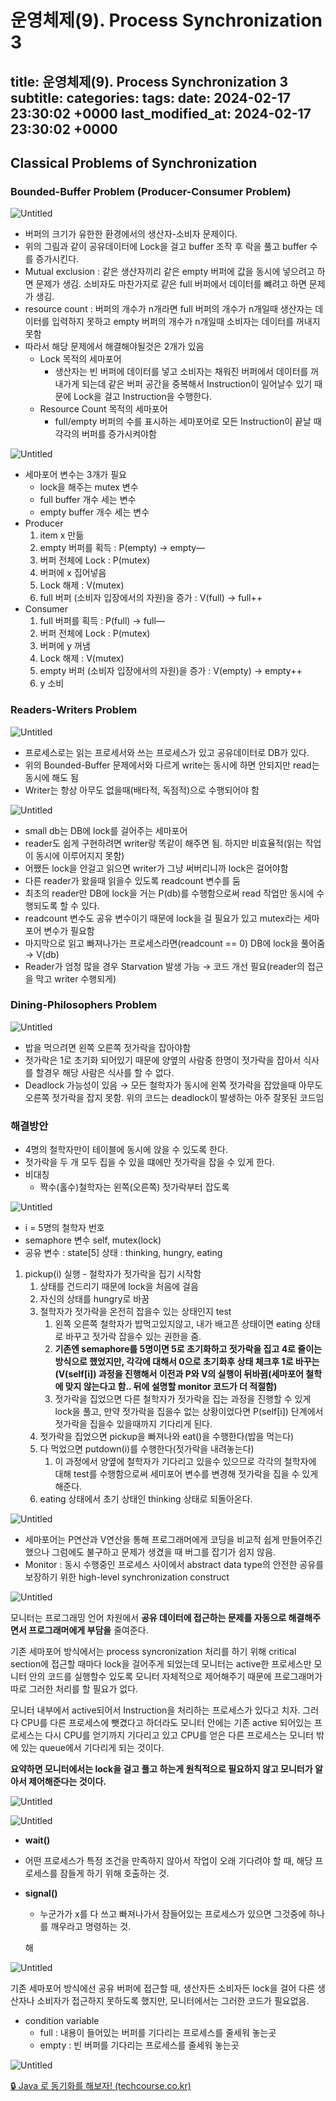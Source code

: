 # 운영체제(9). Process Synchronization 3
title: 운영체제(9). Process Synchronization 3
subtitle: 
categories: 
tags: 
date: 2024-02-17 23:30:02 +0000
last_modified_at: 2024-02-17 23:30:02 +0000
---

## Classical Problems of Synchronization

### Bounded-Buffer Problem (Producer-Consumer Problem)

![Untitled](%E1%84%8B%E1%85%AE%E1%86%AB%E1%84%8B%E1%85%A7%E1%86%BC%E1%84%8E%E1%85%A6%E1%84%8C%E1%85%A6(9)%20Process%20Synchronization%203%203cd9cfdc15d74c9ba3049a26d80841ed/Untitled.png)

- 버퍼의 크기가 유한한 환경에서의 생산자-소비자 문제이다.
- 위의 그림과 같이 공유데이터에 Lock을 걸고 buffer 조작 후 락을 풀고 buffer 수를 증가시킨다.
- Mutual exclusion :  같은 생산자끼리 같은 empty 버퍼에 값을 동시에 넣으려고 하면 문제가 생김. 소비자도 마찬가지로 같은 full 버퍼에서 데이터를 뺴려고 하면 문제가 생김.
- resource count : 버퍼의 개수가 n개라면 full 버퍼의 개수가 n개일때 생산자는 데이터를 입력하지 못하고 empty 버퍼의 개수가 n개일때 소비자는 데이터를 꺼내지 못함
- 따라서 해당 문제에서 해결해야될것은 2개가 있음
    - Lock 목적의 세마포어
        - 생산자는 빈 버퍼에 데이터를 넣고 소비자는 채워진 버퍼에서 데이터를 꺼내가게 되는데 같은 버퍼 공간을 중복해서 Instruction이 일어날수 있기 때문에 Lock을 걸고 Instruction을 수행한다.
    - Resource Count 목적의 세마포어
        - full/empty 버퍼의 수를 표시하는 세마포어로 모든 Instruction이 끝날 때 각각의 버퍼를 증가시켜야함
        

![Untitled](%E1%84%8B%E1%85%AE%E1%86%AB%E1%84%8B%E1%85%A7%E1%86%BC%E1%84%8E%E1%85%A6%E1%84%8C%E1%85%A6(9)%20Process%20Synchronization%203%203cd9cfdc15d74c9ba3049a26d80841ed/Untitled%201.png)

- 세마포어 변수는 3개가 필요
    - lock을 해주는 mutex 변수
    - full buffer 개수 세는 변수
    - empty buffer 개수 세는 변수
- Producer
    1. item x 만듦
    2. empty 버퍼를 획득 : P(empty) → empty—
    3. 버퍼 전체에 Lock : P(mutex)
    4. 버퍼에 x 집어넣음
    5. Lock 해제 : V(mutex)
    6. full 버퍼 (소비자 입장에서의 자원)을 증가 : V(full) → full++
- Consumer
    1. full 버퍼를 획득 : P(full) → full—
    2. 버퍼 전체에 Lock : P(mutex)
    3. 버퍼에 y 꺼냄
    4. Lock 해제 : V(mutex)
    5. empty 버퍼 (소비자 입장에서의 자원)을 증가 : V(empty) → empty++
    6. y 소비

### Readers-Writers Problem

![Untitled](%E1%84%8B%E1%85%AE%E1%86%AB%E1%84%8B%E1%85%A7%E1%86%BC%E1%84%8E%E1%85%A6%E1%84%8C%E1%85%A6(9)%20Process%20Synchronization%203%203cd9cfdc15d74c9ba3049a26d80841ed/Untitled%202.png)

- 프로세스로는 읽는 프로세서와 쓰는 프로세스가 있고 공유데이터로 DB가 있다.
- 위의 Bounded-Buffer 문제에서와 다르게 write는 동시에 하면 안되지만 read는 동시에 해도 됨
- Writer는 항상 아무도 없을때(배타적, 독점적)으로 수행되어야 함

![Untitled](%E1%84%8B%E1%85%AE%E1%86%AB%E1%84%8B%E1%85%A7%E1%86%BC%E1%84%8E%E1%85%A6%E1%84%8C%E1%85%A6(9)%20Process%20Synchronization%203%203cd9cfdc15d74c9ba3049a26d80841ed/Untitled%203.png)

- small db는 DB에 lock를 걸어주는 세마포어
- reader도 쉽게 구현하려면 writer랑 똑같이 해주면 됨. 하지만 비효율적(읽는 작업이 동시에 이루어지지 못함)
- 어쨌든 lock을 안걸고 읽으면 writer가 그냥 써버리니까 lock은 걸어야함
- 다른 reader가 왔을때 읽을수 있도록 readcount 변수를 둠
- 최초의 reader만 DB에 lock을 거는 P(db)를 수행함으로써 read 작업만 동시에 수행되도록 할 수 있다.
- readcount 변수도 공유 변수이기 때문에 lock을 걸 필요가 있고 mutex라는 세마포어 변수가 필요함
- 마지막으로 읽고 빠져나가는 프로세스라면(readcount == 0) DB에 lock을 풀어줌 → V(db)
- Reader가 엄청 많을 경우 Starvation 발생 가능 → 코드 개선 필요(reader의 접근을 막고 writer 수행되게)

### Dining-Philosophers Problem

![Untitled](%E1%84%8B%E1%85%AE%E1%86%AB%E1%84%8B%E1%85%A7%E1%86%BC%E1%84%8E%E1%85%A6%E1%84%8C%E1%85%A6(9)%20Process%20Synchronization%203%203cd9cfdc15d74c9ba3049a26d80841ed/Untitled%204.png)

- 밥을 먹으려면 왼쪽 오른쪽 젓가락을 잡아야함
- 젓가락은 1로 초기화 되어있기 때문에 양옆의 사람중 한명이 젓가락을 잡아서 식사를 할경우 해당 사람은 식사를 할 수 없다.
- Deadlock 가능성이 있음 → 모든 철학자가 동시에 왼쪽 젓가락을 잡았을때 아무도 오른쪽 젓가락을 잡지 못함. 위의 코드는 deadlock이 발생하는 아주 잘못된 코드임

### 해결방안

- 4명의 철학자만이 테이블에 동시에 앉을 수 있도록 한다.
- 젓가락을 두 개 모두 집을 수 있을 떄에만 젓가락을 잡을 수 있게 한다.
- 비대칭
    - 짝수(홀수)철학자는 왼쪽(오른쪽) 젓가락부터 잡도록

![Untitled](%E1%84%8B%E1%85%AE%E1%86%AB%E1%84%8B%E1%85%A7%E1%86%BC%E1%84%8E%E1%85%A6%E1%84%8C%E1%85%A6(9)%20Process%20Synchronization%203%203cd9cfdc15d74c9ba3049a26d80841ed/Untitled%205.png)

- i = 5명의 철학자 번호
- semaphore 변수 self, mutex(lock)
- 공유 변수 : state[5] 상태 : thinking, hungry, eating

1. pickup(i) 실행 - 철학자가 젓가락을 집기 시작함
    1. 상태를 건드리기 때문에 lock을 처음에 걸음
    2. 자신의 상태를 hungry로 바꿈
    3. 철학자가 젓가락을 온전히 잡을수 있는 상태인지 test
        1. 왼쪽 오른쪽 철학자가 밥먹고있지않고, 내가 배고픈 상태이면 eating 상태로 바꾸고 젓가락 잡을수 있는 권한을 줌.
        2. **기존엔 semaphore를 5명이면 5로 초기화하고 젓가락을 집고 4로 줄이는 방식으로 했었지만, 각각에 대해서 0으로 초기화후 상태 체크후 1로 바꾸는(V(self[i]) 과정을 진행해서 이전과 P와 V의 실행이 뒤바뀜(세마포어 철학에 맞지 않는다고 함.. 뒤에 설명할 monitor 코드가 더 적절함)**
        3. 젓가락을 집었으면 다른 철학자가 젓가락을 집는 과정을 진행할 수 있게 lock을 풀고, 만약 젓가락을 집을수 없는 상황이었다면 P(self[i]) 단계에서 젓가락을 집을수 있을때까지 기다리게 된다.
    4. 젓가락을 집었으면 pickup을 빠져나와 eat()을 수행한다(밥을 먹는다)
    5. 다 먹었으면 putdown(i)를 수행한다(젓가락을 내려놓는다)
        1. 이 과정에서 양옆에 철학자가 기다리고 있을수 있으므로 각각의 철학자에 대해 test를 수행함으로써 세미포어 변수를 변경해 젓가락을 집을 수 있게 해준다.
    6. eating 상태에서 초기 상태인 thinking 상태로 되돌아온다.
    

![Untitled](%E1%84%8B%E1%85%AE%E1%86%AB%E1%84%8B%E1%85%A7%E1%86%BC%E1%84%8E%E1%85%A6%E1%84%8C%E1%85%A6(9)%20Process%20Synchronization%203%203cd9cfdc15d74c9ba3049a26d80841ed/Untitled%206.png)

- 세마포어는 P연산과 V연산을 통해 프로그래머에게 코딩을 비교적 쉽게 만들어주긴 했으나 그럼에도 불구하고 문제가 생겼을 때 버그를 잡기가 쉽지 않음.
- Monitor : 동시 수행중인 프로세스 사이에서 abstract data type의 안전한 공유를 보장하기 위한 high-level synchronization construct

![Untitled](%E1%84%8B%E1%85%AE%E1%86%AB%E1%84%8B%E1%85%A7%E1%86%BC%E1%84%8E%E1%85%A6%E1%84%8C%E1%85%A6(9)%20Process%20Synchronization%203%203cd9cfdc15d74c9ba3049a26d80841ed/Untitled%207.png)

모니터는 프로그래밍 언어 차원에서 **공유 데이터에 접근하는 문제를 자동으로 해결해주면서 프로그래머에게 부담을** 줄여준다.

기존 세마포어 방식에서는 process syncronization 처리를 하기 위해 critical section에 접근할 때마다 lock을 걸어주게 되었는데 모니터는 active한 프로세스만 모니터 안의 코드를 실행할수 있도록 모니터 자체적으로 제어해주기 때문에 프로그래머가 따로 그러한 처리를 할 필요가 없다.

모니터 내부에서 active되어서 Instruction을 처리하는 프로세스가 있다고 치자. 그러다 CPU를 다른 프로세스에 뺏겼다고 하더라도 모니터 안에는 기존 active 되어있는 프로세스는 다시 CPU를 얻기까지 기다리고 있고 CPU를 얻은 다른 프로세스는 모니터 밖에 있는 queue에서 기다리게 되는 것이다.

**요약하면 모니터에서는 lock을 걸고 풀고 하는게 원칙적으로 필요하지 않고 모니터가 알아서 제어해준다는 것이다.**

![Untitled](%E1%84%8B%E1%85%AE%E1%86%AB%E1%84%8B%E1%85%A7%E1%86%BC%E1%84%8E%E1%85%A6%E1%84%8C%E1%85%A6(9)%20Process%20Synchronization%203%203cd9cfdc15d74c9ba3049a26d80841ed/Untitled%208.png)

![Untitled](%E1%84%8B%E1%85%AE%E1%86%AB%E1%84%8B%E1%85%A7%E1%86%BC%E1%84%8E%E1%85%A6%E1%84%8C%E1%85%A6(9)%20Process%20Synchronization%203%203cd9cfdc15d74c9ba3049a26d80841ed/Untitled%209.png)

- **wait()**
- 어떤 프로세스가 특정 조건을 만족하지 않아서 작업이 오래 기다려야 할 때, 해당 프로세스를 잠들게 하기 위해 호출하는 것.
- **signal()**
    - 누군가가 x를 다 쓰고 빠져나가서 잠들어있는 프로세스가 있으면 그것중에 하나를 깨우라고 명령하는 것.
    
    해
    

![Untitled](%E1%84%8B%E1%85%AE%E1%86%AB%E1%84%8B%E1%85%A7%E1%86%BC%E1%84%8E%E1%85%A6%E1%84%8C%E1%85%A6(9)%20Process%20Synchronization%203%203cd9cfdc15d74c9ba3049a26d80841ed/Untitled%2010.png)

기존 세마포어 방식에선 공유 버퍼에 접근할 때, 생산자든 소비자든 lock을 걸어 다른 생산자나 소비자가 접근하지 못하도록 했지만, 모니터에서는 그러한 코드가 필요없음.

- condition variable
    - full : 내용이 들어있는 버퍼를 기다리는 프로세스를 줄세워 놓는곳
    - empty : 빈 버퍼를 기다리는 프로세스를 줄세워 놓는곳

![Untitled](%E1%84%8B%E1%85%AE%E1%86%AB%E1%84%8B%E1%85%A7%E1%86%BC%E1%84%8E%E1%85%A6%E1%84%8C%E1%85%A6(9)%20Process%20Synchronization%203%203cd9cfdc15d74c9ba3049a26d80841ed/Untitled%2011.png)

[🔒 Java 로 동기화를 해보자! (techcourse.co.kr)](https://tecoble.techcourse.co.kr/post/2021-10-23-java-synchronize/)